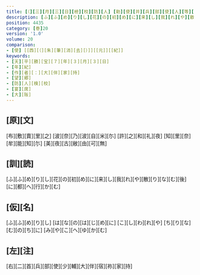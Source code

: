```yaml
---
title: [（][三][月][三][日][檢][校][防][人] [勅][使][并][兵][部][使][人][等][同][集][飲][宴][作][歌][三][首][）]
description: [ふ][ふ][め][り][し][花][の][初][め][に][来][し][我][れ][や][散][り][な][む][後][に][都][へ][行][か][む]
position: 4435
category: [巻]20
version: '1.0'
volume: 20
comparison:
- [使] [[西][（][朱][筆][消][去][）]][[元]][[紀]]
keywords:
- [天][平][勝][宝][７][年][３][月][３][日]
- [年][紀]
- [作][者][：][大][伴][家][持]
- [望][郷]
- [防][人][検][校]
- [宴][席]
- [大][阪]
---
```


## [原][文]

[布][敷][賣][里][之] [波][奈][乃][波][自][米][尓] [許][之][和][礼][夜] [知][里][奈][牟][能][知][尓] [美][夜][古][敝][由][可][無]

## [訓][読]

[ふ][ふ][め][り][し][花][の][初][め][に][来][し][我][れ][や][散][り][な][む][後][に][都][へ][行][か][む]

## [仮][名]

[ふ][ふ][め][り][し] [は][な][の][は][じ][め][に] [こ][し][わ][れ][や] [ち][り][な][む][の][ち][に] [み][や][こ][へ][ゆ][か][む]

## [左][注]

[右][二][首][兵][部][使][少][輔][大][伴][宿][祢][家][持]
